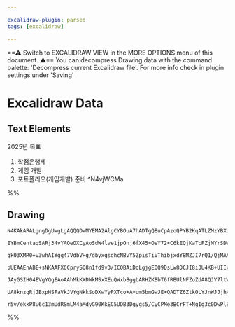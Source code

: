 ```yaml
---

excalidraw-plugin: parsed
tags: [excalidraw]

---
```

==⚠  Switch to EXCALIDRAW VIEW in the MORE OPTIONS menu of this document. ⚠== You can decompress Drawing data with the command palette: 'Decompress current Excalidraw file'. For more info check in plugin settings under 'Saving'


# Excalidraw Data

## Text Elements
2025년 목표
1. 학점은행제
2. 게임 개발
3. 포트폴리오(게임개발) 준비 ^N4vjWCMa

%%
## Drawing
```compressed-json
N4KAkARALgngDgUwgLgAQQQDwMYEMA2AlgCYBOuA7hADTgQBuCpAzoQPYB2KqATLZMzYBXUtiRoIACyhQ4zZAHoFAc0JRJQgEYA6bGwC2CgF7N6hbEcK4OCtptbErHALRY8RMpWdx8Q1TdIEfARcZgRmBShcZQUebQB2bQBWGjoghH0EDihmbgBtcDBQMBKIEm4IADkAFnoAKwB1AGEAWVxUkshYRAqoLCgO0sxuZ2qABgA2bQBOeImkiZ4k/lKY

EYBmCentaqSARj34vYAOeOXCyAoSdW4lve1jpOnj6fX45+OeY72+C6kEQjKaTcPZjMYrSDWZTBbjgv7MKCkNgAawQTTY+DYpAqAGI9gh8fjBpBNLhsMjlEihBxiOjMdiJIjrMw4LhAtliRAAGaEfD4ADKsBhEkEHk5CKRqIa10ktwhEAlKIQgpgwvQovK8qpQI44VyaD28rYrOwajWBrB8spwjgAEliPrUHkALryrnkTL27gcIR8+WEGlYCq4Mac

qk03XMR0+v3whAIYgg47VdbVHg/dbyxgsdhcNBvY5ZpisTiVThibjxdY8MZJI7rQ1/QjMAAi6T6ibQXIIYXlmmENIAosFMtlHS75UI4MRcB2QfFdtXHhMtgv5UQOMjvb78Ou2OSE9xu/he38+pgBhIa0tACKNqEAlV2AHRWADoce6oQCaq4AECcAAuOASNXABwJ184lQQAYmsAEPHUEAHBrABwe191m0VBABvlwAOpcAF+XABrOwASMYACgg2CAE

pUEAAEnABE+sNKAAFX6CprySO8n1fd9v3/ICOBAiDoLgjgEOQ9DsLw8DCJI8i3U4KB+UIIxxF4OFOm5cSADFcH0XlzVQc55PPKAAEEiGUPN0GCLkBiLUgoHMAg9MBQzoGNTk9GyXAAyYL00BjXc/ixQEAwIaiL1osZbwfF830QljAOAxDONg+DENQzDcPwmCiLIzlcCEKA2AAJXCKSZMRIQEHXFyAAkASBS9UHuJZCgAX3AV06FwOA4EFWcZOKLp

JAyGSIH04EVgYQgEAoAAhMkKXDWkMSxXEuQWxbBggbARHZKBbT6fRBUlNFZoZdA8QJY7ltW0h1s2jIJvJa1qRm+lenIDgWTZLJTMKFa1rey79EU3kBSFPqNUTIazouradqVaViBuNBflKMHvohxElRVNUFQxTUPsR7Ifuy4QdT1EFQa+3GtoAeRNM0QUtbHSY2rbFKUlS1O4TTIBxhmMiZ7JJOk245I5+mfv83T9Ns4z3oR4XkbZXTzrYCgetwTt

UA8knzqRjJBxpHSFaVkJVYgNkkSoDXwYyPXTco+A+um5bmGwJE+QADTZ6ZtkOLYJnWJJjhXCZqmmIbHed/AAE1uGqd5tEOPYkmrN5NmTeIhqMNgDG4LrIHoAgipBbQGz2aZqmOerza1/R8buyNHQge2hspEg+ZkmtG9IZu+jgNn25IFo2GIBAddwTRglV49T1KJv7rmtBs4gMaMSN0hlFJHD01T3hDmoLfN7GZICM5XLlF9NkKhXteeHWcFeGvne

r5v/ekkP8u6c13mUdRSmLM4aMdyG90KkEC5UDB3Dgygs5/CyCPMe3BCrFT+NgIg3c0DwPlBwIBcDSBFSNJlDcBVsEIFfqUOwdQEDYByPyDBcB+6D2HqPQ8XYewINKGSCyjBKIZ3wJArStsKhhGCBQ3MDkhAIgMDbHo7l/5/ExAecezD1yhF0kIjhXDtx8nquAOq/BuS8nCFnBqdUgA==
```
%%
